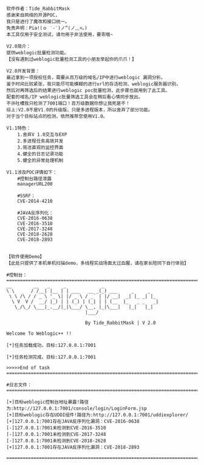 	软件作者：Tide_RabbitMask
	感谢来自网络的开源POC，
	我只是进行了魔改和接口统一。
    免责声明：Pia!(ｏ ‵-′)ノ”(ノ﹏<。)
    本工具仅用于安全测试，请勿用于非法使用，要乖哦~
        
    V2.0简介：
	提供weblogic批量检测功能。
	【没有遇到过weblogic批量检测工具的小朋友举起你的爪爪！】
	
	V2.0开发背景：
	最近拿到一项授权任务，需要从百万级的域名/IP中进行weblogic 漏洞分析。
	鉴于时间比较紧张，我只能尽可能模糊的进行url的存活检测、weblogic服务器识别，
	然后对再筛选后的结果进行weblogic poc批量检测，此步骤也就用到了此工具。
	配套的域名/IP weblogic批量筛选工具会在稍后看心情同步放出。
	不许吐槽我只检测了7001端口！百万级数据你想让我死是不！
	综上:V2.0不是V1.0的升级版，只是多进程版本，所以舍弃了部分功能。
	对于当个目标站点的检测，依然推荐您使用V1.0。
	
	V1.1特色：
		1.舍弃V 1.0交互与EXP
		2.多进程任务高效并发
		3.简洁直观的监控界面
		4.健全的日志记录功能
		5.健全的异常处理机制
	
    V1.1涉及POC详情如下：
        #控制台路径泄露
        managerURL200  
        
        #SSRF：
        CVE-2014-4210      
        
        #JAVA反序列化： 
        CVE-2016-0638  
        CVE-2016-3510   
        CVE-2017-3248   
        CVE-2018-2628 
        CVE-2018-2893   
        
		
    【软件使用Demo】
	【此处只提供了本机单机扫描demo，多线程实战场面太过血腥，请在家长陪同下自行体验】
	
	#控制台：
    =========================================================================
	__        __   _     _             _
	\ \      / /__| |__ | | ___   __ _(_) ___     _     _
	 \ \ /\ / / _ \ '_ \| |/ _ \ / _` | |/ __|  _| |_ _| |_
	  \ V  V /  __/ |_) | | (_) | (_| | | (__  |_   _ _   _|
	   \_/\_/ \___|_.__/|_|\___/ \__, |_|\___|   |_|   |_|
								 |___/

								 By Tide_RabbitMask | V 2.0

	Welcome To Weblogic++ !!

	[*]任务加载成功，目标:127.0.0.1:7001

	[*]任务检测完成，目标:127.0.0.1:7001

	>>>>>End of task
    =========================================================================
	
	#日志文件：
    =========================================================================
	
	[+]目标weblogic控制台地址暴露!路径为:http://127.0.0.1:7001/console/login/LoginForm.jsp
	[+]目标weblogic存在UDDI组件!路径为:http://127.0.0.1:7001/uddiexplorer/
	[+]127.0.0.1:7001存在JAVA反序列化漏洞：CVE-2016-0638
	[-]127.0.0.1:7001未检测到CVE-2016-3510
	[-]127.0.0.1:7001未检测到CVE-2017-3248
	[-]127.0.0.1:7001未检测到CVE-2018-2628
	[+]127.0.0.1:7001存在JAVA反序列化漏洞：CVE-2018-2893

	=========================================================================
